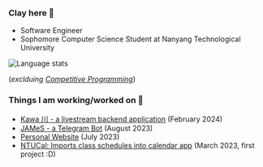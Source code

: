 ### Clay here 👋
- Software Engineer
- Sophomore Computer Science Student at Nanyang Technological University

![Language stats](https://github-readme-stats.vercel.app/api/top-langs/?username=sanstzu&theme=tokyonight&layout=compact&exclude_repo=competitive-programming)

(*exclduing [Competitive Programming](https://github.com/sanstzu/competitive-programming)*)

### Things I am working/worked on ‍🍳
- [Kawa 川 - a livestream backend application](https://github.com/sanstzu/kawa) (February 2024)
- [JAMeS - a Telegram Bot](https://sanstzu.vercel.app/blogs/james-telegram-bot) (August 2023)
- [Personal Website](https://sanstzu.vercel.app) (July 2023)
- [NTUCal: Imports class schedules into calendar app](https://ntucal.vercel.app) (March 2023, first project :D)
